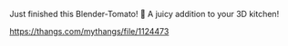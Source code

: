 Just finished this Blender-Tomato! 🍅 A juicy addition to your 3D kitchen!

https://thangs.com/mythangs/file/1124473
